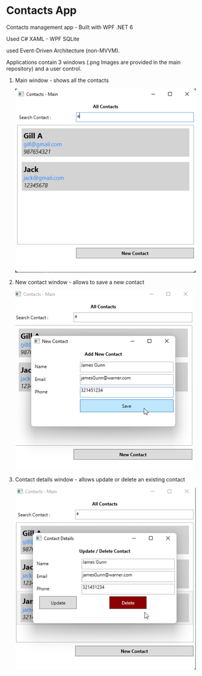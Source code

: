 # Contacts App
Contacts management app - Built with WPF .NET 6

Used C#
XAML - WPF
SQLite

used Event-Driven Architecture (non-MVVM).

Applications contain 3 windows (.png Images are provided in the main repository) and a user control.

1. Main window - shows all the contacts
   
   ![Main](https://github.com/buddhika85/ContactsApp/blob/main/1%20Main%20window.png?raw=true)
   
2. New contact window - allows to save a new contact

    ![New](https://github.com/buddhika85/ContactsApp/blob/main/2%20New%20contact%20window.png?raw=true)

   
3. Contact details window - allows update or delete an existing contact

    ![Details](https://github.com/buddhika85/ContactsApp/blob/main/3%20Contact%20details%20window.png?raw=true)
